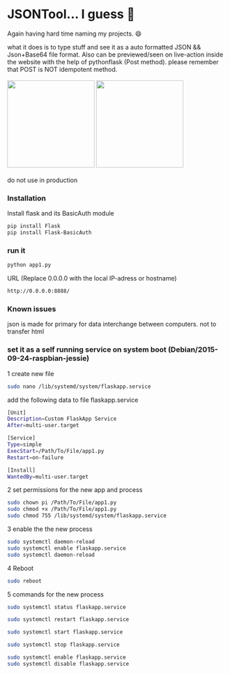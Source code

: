 # JSONTool... I guess 🤔

Again having hard time naming my projects. 😄


what it does is to type stuff and see it as a auto formatted JSON && Json+Base64 file format. Also can be previewed/seen on live-action inside the website with the help of pythonflask (Post method). please remember that POST is NOT idempotent method.
<br>
<br>
<img src="https://drive.google.com/uc?id=1ItYCaQdHqfrqPeEN9-0cHpXtSsKFW0cL" width="auto" height="200"/>
<img src="https://drive.google.com/uc?id=1KeBkKpMKadvgnH7YJ8WLnykYr3kkbX8v" width="auto" height="200"/>
<br>
<br>
do not use in production


### Installation

Install flask and its BasicAuth module

```sh
pip install Flask
pip install Flask-BasicAuth
```
### run it


```sh
python app1.py
```
URL (Replace 0.0.0.0 with the local IP-adress or hostname)
```sh
http://0.0.0.0:8888/
```

### Known issues
json is made for primary for data interchange between computers. not to transfer html

###  set it as a self running service on system boot (Debian/2015-09-24-raspbian-jessie)
1 create new file
```sh
sudo nano /lib/systemd/system/flaskapp.service
```
add the following data to file flaskapp.service
```sh
[Unit]
Description=Custom FlaskApp Service
After=multi-user.target

[Service]
Type=simple
ExecStart=/Path/To/File/app1.py
Restart=on-failure

[Install]
WantedBy=multi-user.target
```


2 set permissions for the new app and process
```sh
sudo chown pi /Path/To/File/app1.py
sudo chmod +x /Path/To/File/app1.py
sudo chmod 755 /lib/systemd/system/flaskapp.service
```

3 enable the the new process
```sh
sudo systemctl daemon-reload
sudo systemctl enable flaskapp.service
sudo systemctl daemon-reload
```



4 Reboot
```sh
sudo reboot
```

5 commands for the new process
```sh
sudo systemctl status flaskapp.service

sudo systemctl restart flaskapp.service

sudo systemctl start flaskapp.service

sudo systemctl stop flaskapp.service

```

```sh
sudo systemctl enable flaskapp.service
sudo systemctl disable flaskapp.service
```
